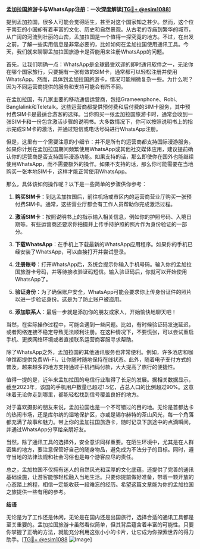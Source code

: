 **孟加拉国旅游卡与WhatsApp注册：一次深度解读[[TG💪+ @esim1088](https://t.me/s/esim1088)]**

提到孟加拉国，很多人可能会觉得陌生，甚至对这个国家知之甚少。然而，这个位于南亚的小国却有着丰富的文化、历史和自然景观。从古老的寺庙到繁华的城市，从广阔的河流到壮丽的山峦，孟加拉国是一个值得一探究竟的地方。不过，在出发之前，了解一些实用信息是非常必要的，比如如何在孟加拉国使用通讯工具。今天，我们就来聊聊孟加拉国旅游卡是否能用来注册WhatsApp的问题。

首先，让我们明确一点：WhatsApp是全球最受欢迎的即时通讯软件之一，无论你在哪个国家旅行，只要拥有一张有效的SIM卡，通常都可以轻松注册并使用WhatsApp。然而，具体到孟加拉国旅游卡，情况可能稍微复杂一些。为什么呢？因为不同运营商提供的服务和支持可能会有所不同。

在孟加拉国，有几家主要的移动通信运营商，包括Grameenphone、Robi、Banglalink和Teletalk。这些运营商都提供预付费和后付费的SIM卡服务，其中预付费SIM卡是最适合游客的选择。当你购买一张孟加拉国旅游卡时，通常会收到一张SIM卡和一份包含激活步骤的说明书。大多数情况下，你可以按照说明书上的指示完成SIM卡的激活，并通过短信或电话号码进行WhatsApp注册。

但是，这里有一个需要注意的小细节：并不是所有的运营商都支持国际漫游服务。如果你计划在孟加拉国期间频繁使用WhatsApp或其他社交媒体应用，建议提前确认你的运营商是否支持国际漫游功能。如果支持的话，那么即使你在国外也能继续使用WhatsApp，而不需要额外的操作。如果不支持的话，那么你可能需要在当地购买一张本地SIM卡，这样才能正常使用WhatsApp。

那么，具体该如何操作呢？以下是一些简单的步骤供你参考：

1. **购买SIM卡**：到达孟加拉国后，前往机场或市区内的运营商营业厅购买一张预付费SIM卡。通常，这些营业厅都会有工作人员帮助你完成激活过程。

2. **激活SIM卡**：按照说明书上的指示输入相关信息，例如你的护照号码、入境日期等。有些运营商还要求你拍摄并上传手持护照的照片作为身份验证的一部分。

3. **下载WhatsApp**：在手机上下载最新的WhatsApp应用程序。如果你的手机已经安装了WhatsApp，可以直接打开并尝试登录。

4. **注册账号**：打开WhatsApp后，系统会提示你输入手机号码。输入你的孟加拉国旅游卡号码，并等待接收验证码短信。输入验证码后，你就可以开始使用WhatsApp了。

5. **验证身份**：为了确保账户安全，WhatsApp可能会要求你上传身份证件的照片以进一步验证身份。这是为了防止账户被盗用。

6. **添加联系人**：最后一步就是添加你的朋友或家人，开始愉快地聊天吧！

当然，在实际操作过程中，可能会遇到一些问题。比如，有时候验证码发送延迟，或者网络连接不稳定导致无法顺利注册。在这种情况下，不要慌张，可以尝试重启手机、更换网络环境或者直接联系运营商客服寻求帮助。

除了WhatsApp之外，孟加拉国的其他通讯服务也非常便利。例如，许多酒店和咖啡馆都提供免费Wi-Fi，让你随时随地保持在线状态。此外，随着电子支付方式的普及，越来越多的地方支持通过手机扫码付款，大大提高了旅行的便捷性。

值得一提的是，近年来孟加拉国的电信行业取得了长足的发展。据相关数据显示，截至2023年，该国的手机用户数量已超过1.5亿，占总人口的比例超过90%。这意味着无论你走到哪里，都能轻松找到信号覆盖良好的地方。

对于喜欢摄影的朋友来说，孟加拉国也是一个不可错过的目的地。无论是首都达卡的热闹市场，还是库尔纳的湿地保护区，亦或是锡尔赫特的茶山风光，每一个角落都充满了故事和魅力。带上你的孟加拉国旅游卡，随时记录下旅途中的点滴瞬间，并通过WhatsApp分享给亲朋好友。

当然，除了通讯工具的选择外，安全意识同样重要。在陌生环境中，尤其是在人群密集的地方，要注意保管好自己的随身物品，避免成为不法分子的目标。同时，遵守当地的法律法规和社会习俗也是每个游客应尽的责任。

总之，孟加拉国不仅拥有迷人的自然风光和深厚的文化底蕴，还提供了完善的通讯基础设施，让游客能够轻松融入当地生活。只要你提前做好准备，带着一颗开放的心态踏上旅程，相信一定能收获一段难忘的经历。希望这篇文章能为你的孟加拉国之旅提供一些有用的参考。

**结语**

无论是为了工作还是休闲，无论是在国内还是出国旅行，选择合适的通讯工具都是至关重要的。孟加拉国旅游卡虽然看似简单，但其背后蕴含着丰富的可能性。只要你掌握了正确的方法，就能充分利用这张小小的卡片，让它成为你探索世界的得力助手。[[TG💪+ @esim1088](https://t.me/s/esim1088) ![Image](https://i.postimg.cc/4NQfJmqS/Snipaste-2025-05-13-00-14-12.png)]